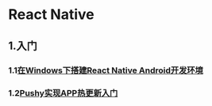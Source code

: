 # React Native

## 1.入门

### 1.1[在Windows下搭建React Native Android开发环境](https://github.com/codingEcho/react-native-start/blob/master/Start%20React%20Native%20For%20Android%20On%20Windows%207.md)

### 1.2[Pushy实现APP热更新入门](https://github.com/codingEcho/react-native-start/blob/master/hot-update/reactnativecn/0-5.Pushy%E7%83%AD%E6%9B%B4%E6%96%B001-%E5%87%86%E5%A4%87%E5%B7%A5%E4%BD%9C.md)
